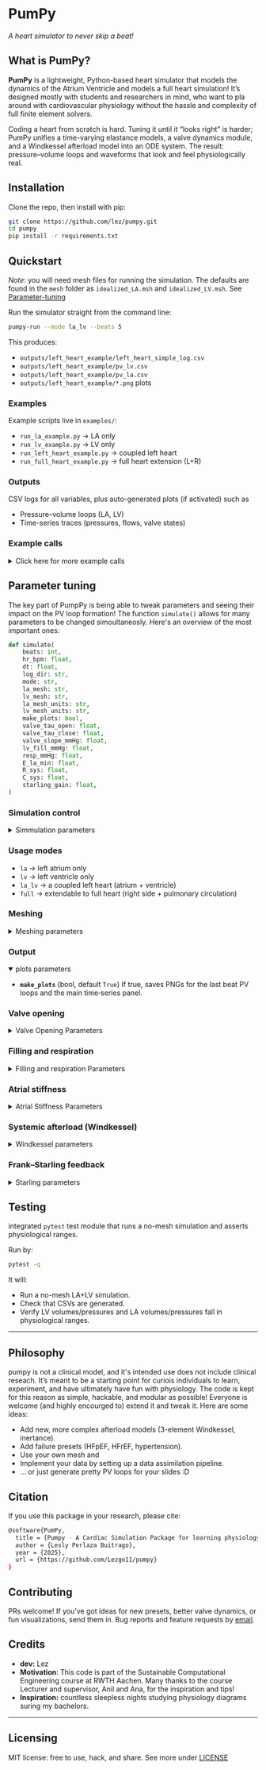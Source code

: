 # PumPy

*A heart simulator to never skip a beat!*

## What is PumPy?

**PumPy** is a lightweight, Python-based heart simulator that models the dynamics of the Atrium Ventricle and models a full heart simulation! It’s designed mostly with students and researchers in mind, who want to pla around with cardiovascular physiology without the hassle and complexity of full finite element solvers.

Coding a heart from scratch is hard. Tuning it until it “looks right” is harder; PumPy unifies a time-varying elastance models, a valve dynamics module, and a Windkessel afterload model into an ODE system. The result: pressure–volume loops and waveforms that look and feel physiologically real.

## Installation

Clone the repo, then install with pip:

```bash
git clone https://github.com/lez/pumpy.git
cd pumpy
pip install -r requirements.txt
```

## Quickstart

*Note*: you will need mesh files for running the simulation. The defaults are found in the `mesh` folder as `idealized_LA.msh` and `idealized_LV.msh`. See [Parameter-tuning](#parameter-tuning)

Run the simulator straight from the command line:

```bash
pumpy-run --mode la_lv --beats 5
```

This produces:

* `outputs/left_heart_example/left_heart_simple_log.csv`
* `outputs/left_heart_example/pv_lv.csv`
* `outputs/left_heart_example/pv_la.csv`
* `outputs/left_heart_example/*.png` plots

### Examples

Example scripts live in `examples/`:

* `run_la_example.py` → LA only
* `run_lv_example.py` → LV only
* `run_left_heart_example.py` → coupled left heart
* `run_full_heart_example.py` → full heart extension (L+R)

### Outputs

CSV logs for all variables, plus auto-generated plots (if activated) such as

* Pressure–volume loops (LA, LV)
* Time-series traces (pressures, flows, valve states)

### Example calls

<details>
  <summary>Click here for more example calls</summary>

##### 1. Run a steady, coupled left heart with plots:

```bash
pumpy-run --mode la_lv --beats 6 --hr 60 \
  --la-mesh "" --lv-mesh "" \
  --E-la-min 0.20 --resp-mmHg 2.0
```

##### 2. Higher afterload (hypertensive feel) and stiffer arteries:

```bash
pumpy-run --mode la_lv --beats 6 \
  --la-mesh "" --lv-mesh "" \
  --E-la-min 0.18 --resp-mmHg 1.0
# Tip: in code or CLI, set R_sys≈2.2e8 and C_sys≈0.9e-8
```

##### 3. Use meshes in millimetres:

```bash
pumpy-run --mode la \
  --la-mesh mesh/your_mesh.msh
  --la-mesh-units mm
```

</details>

## Parameter tuning

The key part of PumpPy is being able to tweak parameters and seeing their impact on the PV loop formation! The function `simulate()` allows for many parameters to be changed simoultaneosly. Here's an overview of the most important ones:

```python
def simulate(
    beats: int,
    hr_bpm: float,
    dt: float,
    log_dir: str,
    mode: str,
    la_mesh: str,
    lv_mesh: str,
    la_mesh_units: str,
    lv_mesh_units: str,
    make_plots: bool,
    valve_tau_open: float,
    valve_tau_close: float,
    valve_slope_mmHg: float,
    lv_fill_mmHg: float,
    resp_mmHg: float,
    E_la_min: float,
    R_sys: float,
    C_sys: float,
    starling_gain: float,
)
```

### Simulation control

<details>
<summary>Simmulation parameters</summary>

* **`beats`** (int, default `3`)
How many cardiac cycles to simulate.

* **`hr_bpm`** (float, default `65.0`)
Heart rate in beats per minute. Period `T = 60 / hr_bpm`.

* **`dt`** (float, default `1e-3`)
Time step in seconds. Smaller → more accurate and smoother valve dynamics, but slower. Values between `5e-4` and `2e-3` work well.

* **`log_dir`** (str, default `"outputs"`)
Directory where CSVs and PNGs are written. Created automatically if missing.

* **`mode`** (str, default `"la_lv"`)
Choose the subsystem you want:

  * `la` — Left atrium only (standalone).
  * `lv` — Left ventricle only (+ aortic afterload); LA is replaced by a fixed filling pressure `lv_fill_mmHg`.
  * `la_lv` — Coupled left heart: LA ↔ LV with logical mitral/aortic valves and aortic afterload.
  * `full` — Full heart (L+R): RA ↔ RV ↔ pulmonary ↔ LA ↔ LV ↔ systemic. Lightweight right side.

</details>



### Usage modes

* `la` → left atrium only
* `lv` → left ventricle only
* `la_lv` → a coupled left heart (atrium + ventricle)
* `full` → extendable to full heart (right side + pulmonary circulation)

### Meshing
<details >
  <summary>Meshing parameters </summary>

* **`la_mesh`**, **`lv_mesh`** (str, defaults point to `mesh/idealized_*.msh`)

  * **Use your own simulation mesh**:  

    ```bash
    pumpy-run --mode la_lv --la-mesh "your_A_mesh.msh" --lv-mesh ""your_V_mesh.msh""
    ```

  * **`la_mesh_units`**, **`lv_mesh_units`** (str, default `"auto"`)
      Units for mesh coordinates: `"mm"`, `"cm"`, `"m"`, or `"auto"`.
      Most cardiac meshes are in **mm**.

      ```bash
      --la-mesh-units mm --lv-mesh-units mm
      ```

</details>



### Output

<details open>
  <summary>plots parameters </summary>
  
* **`make_plots`** (bool, default `True`)
If true, saves PNGs for the last beat PV loops and the main time‑series panel.

</details> 


### Valve opening

<details>
  <summary> Valve Opening Parameters</summary>

* **`valve_tau_open`** (s, default `0.02`)
Time constant for *toward‑open* transitions of valve opening fraction `s∈[0,1]`.

* **`valve_tau_close`** (s, default `0.05`)
Time constant for *toward‑closed* transitions.

* **`valve_slope_mmHg`** (mmHg, default `1.0`)
Steepness of the sigmoid that maps pressure difference (ΔP) to the target opening.

</details>

### Filling and respiration

<details>
  <summary>Filling and respiration Parameters</summary>

* **`lv_fill_mmHg`** (mmHg, default `12.0`)
Only used in `mode="lv"`. Acts as the left atrial surrogate pressure supplying the LV.

* **`resp_mmHg`** (mmHg, default `2.0`)
Amplitude of a slow sinusoidal modulation (≈0.25 Hz) applied to pulmonary venous pressure.

</details> 

### Atrial stiffness

<details>

  <summary>Atrial Stiffness Parameters</summary>

* **`E_la_min`** (mmHg/mL, default `0.08`)

  ```bash
  pumpy-run --mode la_lv --E-la-min 0.2 --E-la-max 0.6
  ```

  Minimum LA elastance (baseline compliance). Adjusts LA stiffness, directly changing LA loop width and pressure.

  Typical band: `0.06–0.30` mmHg/mL. Pair with `E_la_max` if you expose it; here we scale the LA activation around this minimum.

</details>

### Systemic afterload (Windkessel)

<details>
  <summary>Windkessel parameters</summary>

* **`R_sys`** (Pa·s/m³, default `1.5e8`)
Systemic resistance. Sets mean arterial pressure for a given cardiac output.
Rule of thumb: $R \approx (\text{MAP}-\text{Pv}) / \text{CO}$. Raising `R_sys` increases MAP (for the same heart).

* **`C_sys`** (m³/Pa, default `1.3e-8`)
Systemic compliance. Sets pulse pressure width.
Rule of thumb: $C \approx \text{SV} / \text{PP}$. Lower `C_sys` → stiffer arteries → wider pulse pressure.

Defaults are chosen so a healthy LV lands near \~120/80 mmHg with SV ≈ 60–80 mL after a few beats.

</details>

### Frank–Starling feedback

<details>
  <summary>Starling parameters</summary>

* **`starling_gain`** (dimensionless, default `0.3`)
Scales LV contractility based on how full the ventricle is relative to a reference EDV.

* `0.0` → off (contractility fixed).
* `0.1–0.4` → gentle physiological preload sensitivity.
* > `0.5` can destabilize if afterload/filling are extreme.

</details>


## Testing

integrated `pytest` test module that runs a no-mesh simulation and asserts physiological ranges.

Run by:

```bash
pytest -q
```

It will:

* Run a no-mesh LA+LV simulation.
* Check that CSVs are generated.
* Verify LV volumes/pressures and LA volumes/pressures fall in physiological ranges.

---

## Philosophy

pumpy is not a clinical model, and it's intended use does not include clinical reseach. It’s meant to be a starting point for curiois individuals to learn, experiment, and have ultimately have fun with physiology. The code is kept for this reason as simple, hackable, and modular as possible! Everyone is welcome (and highly encourged to) extend it and tweak it. Here are some ideas:

* Add new, more complex afterload models (3-element Windkessel, inertance).
* Add failure presets (HFpEF, HFrEF, hypertension).
* Use your own mesh and
* Implement your data by setting up a data assimilation pipeline.
* ... or just generate pretty PV loops for your slides :D

## Citation

If you use this package in your research, please cite:

```bash
@software{PumPy,
  title = {Pumpy - A Cardiac Simulation Package for learning physiology},
  author = {Lesly Perlaza Buitrago},
  year = {2025},
  url = {https://github.com/Lezgo11/pumpy}
}
```

## Contributing

PRs welcome! If you’ve got ideas for new presets, better valve dynamics, or fun visualizations, send them in.
Bug reports and feature requests by [email](leslyperlaza@gmail.com).

## Credits

* **dev:** Lez
* **Motivation**: This code is part of the Sustainable Computational Engineering course at RWTH Aachen. Many thanks to the course Lecturer and supervisor, Anil and Ana, for the inspiration and tips!
* **Inspiration:** countless sleepless nights studying physiology diagrams suring my bachelors.

---

## Licensing

MIT license: free to use, hack, and share. See more under [LICENSE](LICENSE)
